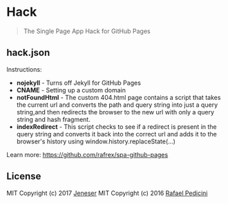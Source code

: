# Hack

> The Single Page App Hack for GitHub Pages

## hack.json

Instructions:

- **nojekyll** - Turns off Jekyll for GitHub Pages
- **CNAME** - Setting up a custom domain
- **notFoundHtml** - The custom 404.html page contains a script that takes the current url and converts the path and query string into just a query string,and then redirects the browser to the new url with only a query string and hash fragment. 
- **indexRedirect** - This script checks to see if a redirect is present in the query string and converts it back into the correct url and adds it to the browser's history using window.history.replaceState(...)

Learn more: https://github.com/rafrex/spa-github-pages

## License

MIT Copyright (c) 2017 [Jeneser](https://github.com/jeneser)
MIT Copyright (c) 2016 [Rafael Pedicini](https://github.com/rafrex)
